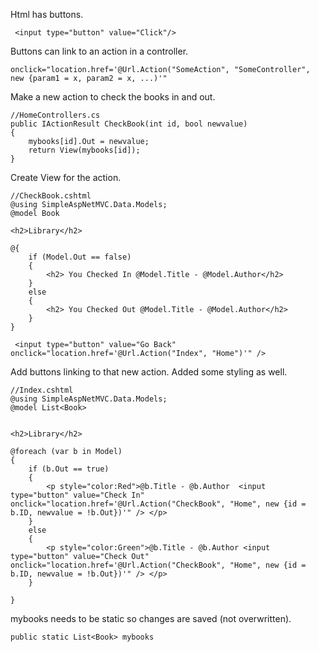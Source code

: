 ﻿Html has buttons.
```
 <input type="button" value="Click"/>
```
Buttons can link to an action in a controller.
```
onclick="location.href='@Url.Action("SomeAction", "SomeController", new {param1 = x, param2 = x, ...)'"
```


Make a new action to check the books in and out. 
```
//HomeControllers.cs
public IActionResult CheckBook(int id, bool newvalue)
{
    mybooks[id].Out = newvalue;
    return View(mybooks[id]);
}
```

Create View for the action.

```
//CheckBook.cshtml
@using SimpleAspNetMVC.Data.Models;
@model Book

<h2>Library</h2>

@{
    if (Model.Out == false)
    {
        <h2> You Checked In @Model.Title - @Model.Author</h2>
    }
    else
    {
        <h2> You Checked Out @Model.Title - @Model.Author</h2>
    }
}

 <input type="button" value="Go Back" onclick="location.href='@Url.Action("Index", "Home")'" />
```

Add buttons linking to that new action. Added some styling as well.
```
//Index.cshtml
@using SimpleAspNetMVC.Data.Models;
@model List<Book>


<h2>Library</h2>

@foreach (var b in Model)
{
    if (b.Out == true)
    {
        <p style="color:Red">@b.Title - @b.Author  <input type="button" value="Check In" onclick="location.href='@Url.Action("CheckBook", "Home", new {id = b.ID, newvalue = !b.Out})'" /> </p>
    }
    else
    {
        <p style="color:Green">@b.Title - @b.Author <input type="button" value="Check Out" onclick="location.href='@Url.Action("CheckBook", "Home", new {id = b.ID, newvalue = !b.Out})'" /> </p>
    }
    
}

```


mybooks needs to be static so changes are saved (not overwritten).
```
public static List<Book> mybooks
```


